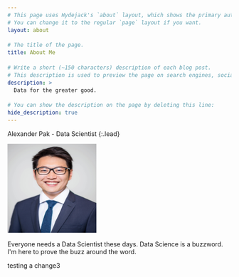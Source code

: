 ```yaml
---
# This page uses Hydejack's `about` layout, which shows the primary author's picture and about text at the top.
# You can change it to the regular `page` layout if you want.
layout: about

# The title of the page.
title: About Me

# Write a short (~150 characters) description of each blog post.
# This description is used to preview the page on search engines, social media, etc.
description: >
  Data for the greater good.

# You can show the description on the page by deleting this line:
hide_description: true
---
```


Alexander Pak - Data Scientist
{:.lead}

<img src="/assets/img/profilepic.jpg" width="200" height = "200" />

Everyone needs a Data Scientist these days. Data Science is a buzzword. I'm here to prove the buzz around the word.

testing a change3

